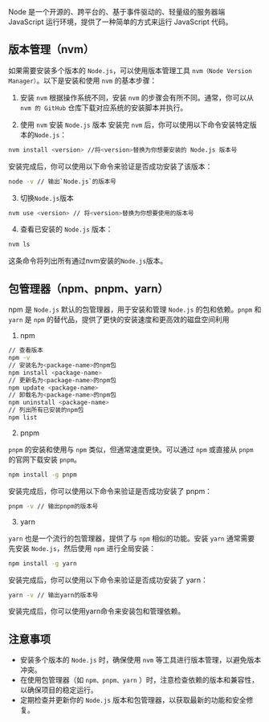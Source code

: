 Node 是一个开源的、跨平台的、基于事件驱动的、轻量级的服务器端 JavaScript 运行环境，提供了一种简单的方式来运行 JavaScript 代码。

## 版本管理（nvm）
如果需要安装多个版本的 `Node.js`，可以使用版本管理工具 `nvm（Node Version Manager）`。以下是安装和使用 `nvm` 的基本步骤：
1. 安装 `nvm`
   根据操作系统不同，安装 `nvm` 的步骤会有所不同。通常，你可以从 `nvm 的 GitHub` 仓库下载对应系统的安装脚本并执行。

2. 使用 `nvm` 安装 `Node.js` 版本
   安装完 `nvm` 后，你可以使用以下命令安装特定版本的`Node.js`：
```bash
nvm install <version> //将<version>替换为你想要安装的 Node.js 版本号
```
安装完成后，你可以使用以下命令来验证是否成功安装了该版本：
```bash
node -v // 输出`Node.js`的版本号
```

3. 切换`Node.js`版本

```bash
nvm use <version> // 将<version>替换为你想要使用的版本号
```

4. 查看已安装的 `Node.js` 版本：

```bash
nvm ls
```
这条命令将列出所有通过nvm安装的`Node.js`版本。

## 包管理器（npm、pnpm、yarn）
npm 是 `Node.js` 默认的包管理器，用于安装和管理 `Node.js` 的包和依赖。`pnpm` 和 `yarn` 是 `npm` 的替代品，提供了更快的安装速度和更高效的磁盘空间利用
1. npm
```bash
// 查看版本
npm -v
// 安装名为<package-name>的npm包
npm install <package-name>
// 更新名为<package-name>的npm包
npm update <package-name>
// 卸载名为<package-name>的npm包
npm uninstall <package-name>
// 列出所有已安装的npm包
npm list
```

2. pnpm

`pnpm` 的安装和使用与 `npm` 类似，但通常速度更快。可以通过 `npm` 或直接从 `pnpm` 的官网下载安装 `pnpm`。
```bash
npm install -g pnpm
```
安装完成后，你可以使用以下命令来验证是否成功安装了 pnpm：
```bash
pnpm -v // 输出pnpm的版本号
```

3. yarn
   
`yarn` 也是一个流行的包管理器，提供了与 `npm` 相似的功能。安装 `yarn` 通常需要先安装 `Node.js`，然后使用 `npm` 进行全局安装：
```bash
npm install -g yarn
```
安装完成后，你可以使用以下命令来验证是否成功安装了 yarn：
```bash
yarn -v // 输出yarn的版本号
```
安装完成后，你可以使用yarn命令来安装包和管理依赖。

## 注意事项
* 安装多个版本的 `Node.js` 时，确保使用 `nvm` 等工具进行版本管理，以避免版本冲突。
* 在使用包管理器（如 `npm、pnpm、yarn` ）时，注意检查依赖的版本和兼容性，以确保项目的稳定运行。
* 定期检查并更新你的 `Node.js` 版本和包管理器，以获取最新的功能和安全修复。
